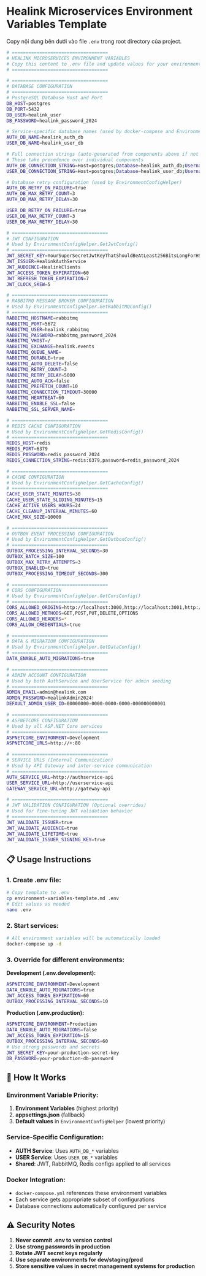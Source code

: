 # Healink Microservices Environment Variables Template

Copy nội dung bên dưới vào file `.env` trong root directory của project.

```bash
# ===================================
# HEALINK MICROSERVICES ENVIRONMENT VARIABLES
# Copy this content to .env file and update values for your environment
# ===================================

# ===================================
# DATABASE CONFIGURATION
# ===================================
# PostgreSQL Database Host and Port
DB_HOST=postgres
DB_PORT=5432
DB_USER=healink_user
DB_PASSWORD=healink_password_2024

# Service-specific database names (used by docker-compose and EnvironmentConfigHelper)
AUTH_DB_NAME=healink_auth_db
USER_DB_NAME=healink_user_db

# Full connection strings (auto-generated from components above if not set)
# These take precedence over individual components
AUTH_DB_CONNECTION_STRING=Host=postgres;Database=healink_auth_db;Username=healink_user;Password=healink_password_2024
USER_DB_CONNECTION_STRING=Host=postgres;Database=healink_user_db;Username=healink_user;Password=healink_password_2024

# Database retry configuration (used by EnvironmentConfigHelper)
AUTH_DB_RETRY_ON_FAILURE=true
AUTH_DB_MAX_RETRY_COUNT=3
AUTH_DB_MAX_RETRY_DELAY=30

USER_DB_RETRY_ON_FAILURE=true
USER_DB_MAX_RETRY_COUNT=3
USER_DB_MAX_RETRY_DELAY=30

# ===================================
# JWT CONFIGURATION
# Used by EnvironmentConfigHelper.GetJwtConfig()
# ===================================
JWT_SECRET_KEY=YourSuperSecretJwtKeyThatShouldBeAtLeast256BitsLongForHS256Algorithm
JWT_ISSUER=HealinkAuthService
JWT_AUDIENCE=HealinkClients
JWT_ACCESS_TOKEN_EXPIRATION=60
JWT_REFRESH_TOKEN_EXPIRATION=7
JWT_CLOCK_SKEW=5

# ===================================
# RABBITMQ MESSAGE BROKER CONFIGURATION
# Used by EnvironmentConfigHelper.GetRabbitMQConfig()
# ===================================
RABBITMQ_HOSTNAME=rabbitmq
RABBITMQ_PORT=5672
RABBITMQ_USER=healink_rabbitmq
RABBITMQ_PASSWORD=rabbitmq_password_2024
RABBITMQ_VHOST=/
RABBITMQ_EXCHANGE=healink.events
RABBITMQ_QUEUE_NAME=
RABBITMQ_DURABLE=true
RABBITMQ_AUTO_DELETE=false
RABBITMQ_RETRY_COUNT=3
RABBITMQ_RETRY_DELAY=5000
RABBITMQ_AUTO_ACK=false
RABBITMQ_PREFETCH_COUNT=10
RABBITMQ_CONNECTION_TIMEOUT=30000
RABBITMQ_HEARTBEAT=60
RABBITMQ_ENABLE_SSL=false
RABBITMQ_SSL_SERVER_NAME=

# ===================================
# REDIS CACHE CONFIGURATION
# Used by EnvironmentConfigHelper.GetRedisConfig()
# ===================================
REDIS_HOST=redis
REDIS_PORT=6379
REDIS_PASSWORD=redis_password_2024
REDIS_CONNECTION_STRING=redis:6379,password=redis_password_2024

# ===================================
# CACHE CONFIGURATION
# Used by EnvironmentConfigHelper.GetCacheConfig()
# ===================================
CACHE_USER_STATE_MINUTES=30
CACHE_USER_STATE_SLIDING_MINUTES=15
CACHE_ACTIVE_USERS_HOURS=24
CACHE_CLEANUP_INTERVAL_MINUTES=60
CACHE_MAX_SIZE=10000

# ===================================
# OUTBOX EVENT PROCESSING CONFIGURATION
# Used by EnvironmentConfigHelper.GetOutboxConfig()
# ===================================
OUTBOX_PROCESSING_INTERVAL_SECONDS=30
OUTBOX_BATCH_SIZE=100
OUTBOX_MAX_RETRY_ATTEMPTS=3
OUTBOX_ENABLED=true
OUTBOX_PROCESSING_TIMEOUT_SECONDS=300

# ===================================
# CORS CONFIGURATION
# Used by EnvironmentConfigHelper.GetCorsConfig()
# ===================================
CORS_ALLOWED_ORIGINS=http://localhost:3000,http://localhost:3001,http://localhost:5173,http://localhost:4200
CORS_ALLOWED_METHODS=GET,POST,PUT,DELETE,OPTIONS
CORS_ALLOWED_HEADERS=*
CORS_ALLOW_CREDENTIALS=true

# ===================================
# DATA & MIGRATION CONFIGURATION
# Used by EnvironmentConfigHelper.GetDataConfig()
# ===================================
DATA_ENABLE_AUTO_MIGRATIONS=true

# ===================================
# ADMIN ACCOUNT CONFIGURATION
# Used by both AuthService and UserService for admin seeding
# ===================================
ADMIN_EMAIL=admin@healink.com
ADMIN_PASSWORD=HealinkAdmin2024!
DEFAULT_ADMIN_USER_ID=00000000-0000-0000-0000-000000000001

# ===================================
# ASPNETCORE CONFIGURATION
# Used by all ASP.NET Core services
# ===================================
ASPNETCORE_ENVIRONMENT=Development
ASPNETCORE_URLS=http://+:80

# ===================================
# SERVICE URLS (Internal Communication)
# Used by API Gateway and inter-service communication
# ===================================
AUTH_SERVICE_URL=http://authservice-api
USER_SERVICE_URL=http://userservice-api
GATEWAY_SERVICE_URL=http://gateway-api

# ===================================
# JWT VALIDATION CONFIGURATION (Optional overrides)
# Used for fine-tuning JWT validation behavior
# ===================================
JWT_VALIDATE_ISSUER=true
JWT_VALIDATE_AUDIENCE=true
JWT_VALIDATE_LIFETIME=true
JWT_VALIDATE_ISSUER_SIGNING_KEY=true
```

## 📋 Usage Instructions

### 1. **Create .env file:**
```bash
# Copy template to .env
cp environment-variables-template.md .env
# Edit values as needed
nano .env
```

### 2. **Start services:**
```bash
# All environment variables will be automatically loaded
docker-compose up -d
```

### 3. **Override for different environments:**

**Development (.env.development):**
```bash
ASPNETCORE_ENVIRONMENT=Development
DATA_ENABLE_AUTO_MIGRATIONS=true
JWT_ACCESS_TOKEN_EXPIRATION=60
OUTBOX_PROCESSING_INTERVAL_SECONDS=10
```

**Production (.env.production):**
```bash
ASPNETCORE_ENVIRONMENT=Production
DATA_ENABLE_AUTO_MIGRATIONS=false
JWT_ACCESS_TOKEN_EXPIRATION=15
OUTBOX_PROCESSING_INTERVAL_SECONDS=60
# Use strong passwords and secrets
JWT_SECRET_KEY=your-production-secret-key
DB_PASSWORD=your-production-db-password
```

## 🔄 How It Works

### **Environment Variable Priority:**
1. **Environment Variables** (highest priority)
2. **appsettings.json** (fallback)
3. **Default values** in `EnvironmentConfigHelper` (lowest priority)

### **Service-Specific Configuration:**
- **AUTH Service**: Uses `AUTH_DB_*` variables
- **USER Service**: Uses `USER_DB_*` variables  
- **Shared**: JWT, RabbitMQ, Redis configs applied to all services

### **Docker Integration:**
- `docker-compose.yml` references these environment variables
- Each service gets appropriate subset of configurations
- Database connections automatically configured per service

## ⚠️ Security Notes

1. **Never commit .env to version control**
2. **Use strong passwords in production**
3. **Rotate JWT secret keys regularly**
4. **Use separate environments for dev/staging/prod**
5. **Store sensitive values in secret management systems for production**
